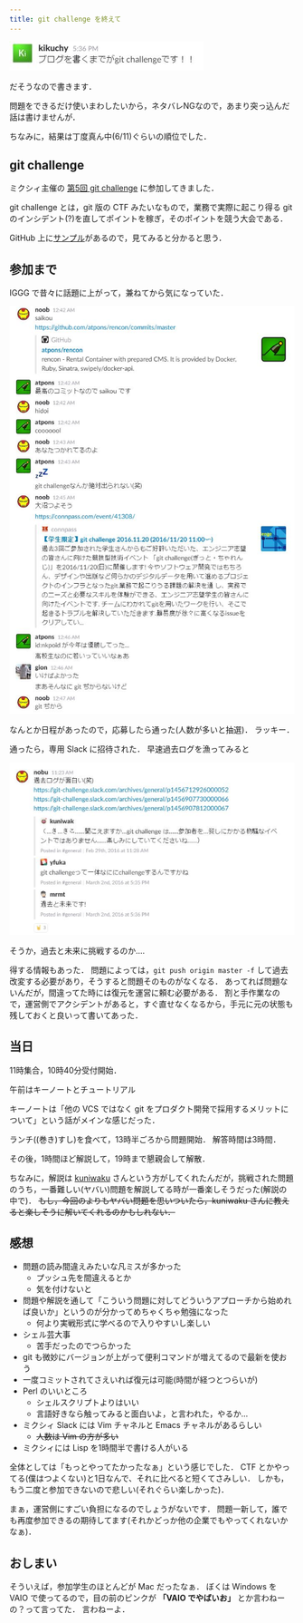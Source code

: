 ```yaml
---
title: git challenge を終えて
---
```


![](/assets/after-the-git-challenge/until_write_blog.jpg)

だそうなので書きます．

問題をできるだけ使いまわしたいから，ネタバレNGなので，あまり突っ込んだ話は書けませんが．

ちなみに，結果は丁度真ん中(6/11)ぐらいの順位でした．

## git challenge

ミクシィ主催の [第5回 git challenge](https://mixi-recruit.snar.jp/jobboard/detail.aspx) に参加してきました．

git challenge とは，git 版の CTF みたいなもので，業務で実際に起こり得る git のインシデント(?)を直してポイントを稼ぎ，そのポイントを競う大会である．

GitHub 上に[サンプル](https://github.com/mixi-git-challenge)があるので，見てみると分かると思う．

## 参加まで

IGGG で昔々に話題に上がって，兼ねてから気になっていた．

![](/assets/after-the-git-challenge/git_power.jpg)

なんとか日程があったので，応募したら通った(人数が多いと抽選)．
ラッキー．

通ったら，専用 Slack に招待された．
早速過去ログを漁ってみると

![](/assets/after-the-git-challenge/fun_log.jpg)

そうか，過去と未来に挑戦するのか....

得する情報もあった．
問題によっては，`git push origin master -f` して過去改変する必要があり，そうすると問題そのものがなくなる．
あってれば問題ないんだが，間違ってた時には復元を運営に頼む必要がある．
割と手作業なので，運営側でアクシデントがあると，すぐ直せなくなるから，手元に元の状態も残しておくと良いって書いてあった．

## 当日

11時集合，10時40分受付開始．

午前はキーノートとチュートリアル

キーノートは「他の VCS ではなく git をプロダクト開発で採用するメリットについて」という話がメインな感じだった．

ランチ((巻き)すし)を食べて，13時半ごろから問題開始．
解答時間は3時間．

その後，1時間ほど解説して，19時まで懇親会して解散．

ちなみに，解説は [kuniwaku](https://github.com/Kuniwak) さんという方がしてくれたんだが，挑戦された問題のうち，一番難しい(ヤバい)問題を解説してる時が一番楽しそうだった(解説の中で)．
~~もし，今回のよりもヤバい問題を思いついたら，kuniwaku さんに教えると楽しそうに解いてくれるのかもしれない．~~

## 感想

- 問題の読み間違えみたいな凡ミスが多かった
    - プッシュ先を間違えるとか
    - 気を付けないと
- 問題や解説を通して「こういう問題に対してどういうアプローチから始めれば良いか」というのが分かってめちゃくちゃ勉強になった
    - 何より実戦形式に学べるので入りやすいし楽しい
- シェル芸大事
    - 苦手だったのでつらかった
- git も微妙にバージョンが上がって便利コマンドが増えてるので最新を使おう
- 一度コミットされてさえいれば復元は可能(時間が経つとつらいが)
- Perl のいいところ
    - シェルスクリプトよりはいい
    - 言語好きなら触ってみると面白いよ，と言われた，やるか...
- ミクシィ Slack には Vim チャネルと Emacs チャネルがあるらしい
    - ~~人数は Vim の方が多い~~
- ミクシィには Lisp を1時間半で書ける人がいる

全体としては「もっとやってたかったなぁ」という感じでした．
CTF とかやってる(僕はつよくない)と1日なんで、それに比べると短くてさみしい．
しかも，もう二度と参加できないので悲しい(それぐらい楽しかった)．

まぁ，運営側にすごい負担になるのでしょうがないです．
問題一新して，誰でも再度参加できるの期待してます(それかどっか他の企業でもやってくれないかなぁ)．

## おしまい

そういえば，参加学生のほとんどが Mac だったなぁ．
ぼくは Windows を VAIO で使ってるので，目の前のピンクが **「VAIO でやばいお」** とか言わねーの？って言ってた．
言わねーよ．
